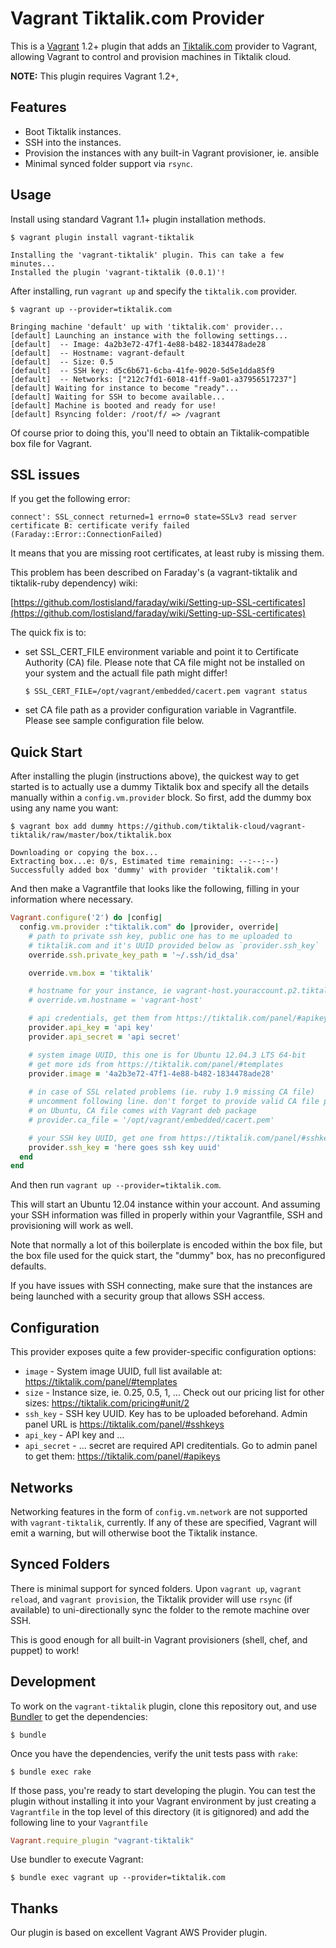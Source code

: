 # Vagrant Tiktalik.com Provider

This is a [Vagrant](http://www.vagrantup.com) 1.2+ plugin that adds an [Tiktalik.com](https://tiktalik.com)
provider to Vagrant, allowing Vagrant to control and provision machines in Tiktalik cloud.

**NOTE:** This plugin requires Vagrant 1.2+,

## Features

* Boot Tiktalik instances.
* SSH into the instances.
* Provision the instances with any built-in Vagrant provisioner, ie. ansible
* Minimal synced folder support via `rsync`.

## Usage

Install using standard Vagrant 1.1+ plugin installation methods.

```
$ vagrant plugin install vagrant-tiktalik

Installing the 'vagrant-tiktalik' plugin. This can take a few minutes...
Installed the plugin 'vagrant-tiktalik (0.0.1)'!
```

After installing, run `vagrant up` and specify the `tiktalik.com` provider.

```
$ vagrant up --provider=tiktalik.com

Bringing machine 'default' up with 'tiktalik.com' provider...
[default] Launching an instance with the following settings...
[default]  -- Image: 4a2b3e72-47f1-4e88-b482-1834478ade28
[default]  -- Hostname: vagrant-default
[default]  -- Size: 0.5
[default]  -- SSH key: d5c6b671-6cba-41fe-9020-5d5e1dda85f9
[default]  -- Networks: ["212c7fd1-6018-41ff-9a01-a37956517237"]
[default] Waiting for instance to become "ready"...
[default] Waiting for SSH to become available...
[default] Machine is booted and ready for use!
[default] Rsyncing folder: /root/f/ => /vagrant
```

Of course prior to doing this, you'll need to obtain an Tiktalik-compatible
box file for Vagrant.

## SSL issues

If you get the following error:

```
connect': SSL_connect returned=1 errno=0 state=SSLv3 read server certificate B: certificate verify failed (Faraday::Error::ConnectionFailed)
```

It means that you are missing root certificates, at least ruby is missing them.

This problem has been described on Faraday's (a vagrant-tiktalik and tiktalik-ruby dependency) wiki:

[https://github.com/lostisland/faraday/wiki/Setting-up-SSL-certificates](https://github.com/lostisland/faraday/wiki/Setting-up-SSL-certificates)

The quick fix is to:

 * set SSL_CERT_FILE environment variable and point it to Certificate Authority (CA) file. Please note that CA file might not be installed on your system and the actuall file path might differ!
 
   ```
   $ SSL_CERT_FILE=/opt/vagrant/embedded/cacert.pem vagrant status
   ```
 * set CA file path as a provider configuration variable in Vagrantfile.  Please see sample configuration file below.


## Quick Start

After installing the plugin (instructions above), the quickest way to get
started is to actually use a dummy Tiktalik box and specify all the details
manually within a `config.vm.provider` block. So first, add the dummy
box using any name you want:

```
$ vagrant box add dummy https://github.com/tiktalik-cloud/vagrant-tiktalik/raw/master/box/tiktalik.box

Downloading or copying the box...
Extracting box...e: 0/s, Estimated time remaining: --:--:--)
Successfully added box 'dummy' with provider 'tiktalik.com'!
```

And then make a Vagrantfile that looks like the following, filling in
your information where necessary.

```ruby
Vagrant.configure('2') do |config|
  config.vm.provider :"tiktalik.com" do |provider, override|
    # path to private ssh key, public one has to me uploaded to
    # tiktalik.com and it's UUID provided below as `provider.ssh_key`
    override.ssh.private_key_path = '~/.ssh/id_dsa'

    override.vm.box = 'tiktalik'

    # hostname for your instance, ie vagrant-host.youraccount.p2.tiktalik.com
    # override.vm.hostname = 'vagrant-host'

    # api credentials, get them from https://tiktalik.com/panel/#apikeys
    provider.api_key = 'api key'
    provider.api_secret = 'api secret'

    # system image UUID, this one is for Ubuntu 12.04.3 LTS 64-bit
    # get more ids from https://tiktalik.com/panel/#templates
    provider.image = '4a2b3e72-47f1-4e88-b482-1834478ade28'
    
    # in case of SSL related problems (ie. ruby 1.9 missing CA file)
    # uncomment following line. don't forget to provide valid CA file path.
    # on Ubuntu, CA file comes with Vagrant deb package
    # provider.ca_file = '/opt/vagrant/embedded/cacert.pem'

    # your SSH key UUID, get one from https://tiktalik.com/panel/#sshkeys
    provider.ssh_key = 'here goes ssh key uuid'
  end
end
```

And then run `vagrant up --provider=tiktalik.com`.

This will start an Ubuntu 12.04 instance within your account.
And assuming your SSH information was filled in properly
within your Vagrantfile, SSH and provisioning will work as well.

Note that normally a lot of this boilerplate is encoded within the box
file, but the box file used for the quick start, the "dummy" box, has
no preconfigured defaults.

If you have issues with SSH connecting, make sure that the instances
are being launched with a security group that allows SSH access.

## Configuration

This provider exposes quite a few provider-specific configuration options:

* `image` - System image UUID, full list available at:
  https://tiktalik.com/panel/#templates
* `size` - Instance size, ie. 0.25, 0.5, 1, ...
  Check out our pricing list for other sizes:
  https://tiktalik.com/pricing#unit/2
* `ssh_key` - SSH key UUID.  Key has to be uploaded beforehand.
  Admin panel URL is https://tiktalik.com/panel/#sshkeys
* `api_key` - API key and ...
* `api_secret` - ... secret are required API creditentials.
  Go to admin panel to get them: https://tiktalik.com/panel/#apikeys

## Networks

Networking features in the form of `config.vm.network` are not
supported with `vagrant-tiktalik`, currently. If any of these are
specified, Vagrant will emit a warning, but will otherwise boot
the Tiktalik instance.

## Synced Folders

There is minimal support for synced folders. Upon `vagrant up`,
`vagrant reload`, and `vagrant provision`, the Tiktalik provider will use
`rsync` (if available) to uni-directionally sync the folder to
the remote machine over SSH.

This is good enough for all built-in Vagrant provisioners (shell,
chef, and puppet) to work!

## Development

To work on the `vagrant-tiktalik` plugin, clone this repository out, and use
[Bundler](http://gembundler.com) to get the dependencies:

```
$ bundle
```

Once you have the dependencies, verify the unit tests pass with `rake`:

```
$ bundle exec rake
```

If those pass, you're ready to start developing the plugin. You can test
the plugin without installing it into your Vagrant environment by just
creating a `Vagrantfile` in the top level of this directory (it is gitignored)
and add the following line to your `Vagrantfile` 
```ruby
Vagrant.require_plugin "vagrant-tiktalik"
```
Use bundler to execute Vagrant:
```
$ bundle exec vagrant up --provider=tiktalik.com
```

## Thanks

Our plugin is based on excellent Vagrant AWS Provider plugin.
